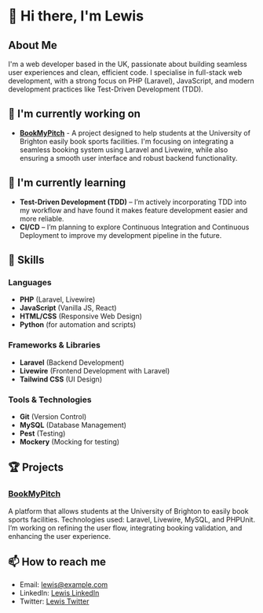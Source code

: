 # 👋 Hi there, I'm Lewis

## About Me
I'm a web developer based in the UK, passionate about building seamless user experiences and clean, efficient code. I specialise in full-stack web development, with a strong focus on PHP (Laravel), JavaScript, and modern development practices like Test-Driven Development (TDD).

## 🔭 I'm currently working on
- **[BookMyPitch](#)** - A project designed to help students at the University of Brighton easily book sports facilities. I'm focusing on integrating a seamless booking system using Laravel and Livewire, while also ensuring a smooth user interface and robust backend functionality.

## 🌱 I'm currently learning
- **Test-Driven Development (TDD)** – I’m actively incorporating TDD into my workflow and have found it makes feature development easier and more reliable. 
- **CI/CD** – I’m planning to explore Continuous Integration and Continuous Deployment to improve my development pipeline in the future.

## 💼 Skills
### Languages
- **PHP** (Laravel, Livewire)
- **JavaScript** (Vanilla JS, React)
- **HTML/CSS** (Responsive Web Design)
- **Python** (for automation and scripts)

### Frameworks & Libraries
- **Laravel** (Backend Development)
- **Livewire** (Frontend Development with Laravel)
- **Tailwind CSS** (UI Design)

### Tools & Technologies
- **Git** (Version Control)
- **MySQL** (Database Management)
- **Pest** (Testing)
- **Mockery** (Mocking for testing)

## 🏆 Projects
### [BookMyPitch](#)
A platform that allows students at the University of Brighton to easily book sports facilities. Technologies used: Laravel, Livewire, MySQL, and PHPUnit. I’m working on refining the user flow, integrating booking validation, and enhancing the user experience.

## 📫 How to reach me
- Email: [lewis@example.com](mailto:lewis@example.com)
- LinkedIn: [Lewis LinkedIn](https://www.linkedin.com/in/lewis)
- Twitter: [Lewis Twitter](https://twitter.com/lewis)


